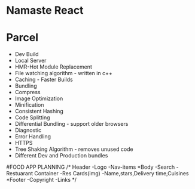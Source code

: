 # Namaste React


# Parcel
- Dev Build
- Local Server
- HMR-Hot Module Replacement
- File watching algorithm - written in c++
- Caching - Faster Builds
- Bundling
- Compress
- Image Optimization
- Minification
- Consistent Hashing
- Code Splitting
- Differential Bundling - support older browsers
- Diagnostic
- Error Handling
- HTTPS
- Tree Shaking Algorithm - removes unused code
- Different Dev and Production bundles


#FOOD APP PLANNING
/* Header
     -Logo
     -Nav-items
 *Body
   -Search
   -Restuarant Container
       -Res Cards(img)
       -Name,stars,Delivery time,Cuisines
 *Footer
    -Copyright
    -Links
 */
